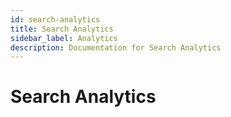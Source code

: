 ```yaml
---
id: search-analytics
title: Search Analytics
sidebar_label: Analytics
description: Documentation for Search Analytics
---
```


# Search Analytics
